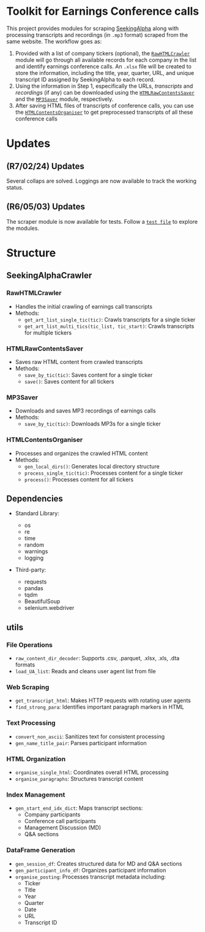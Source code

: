 # Toolkit for Earnings Conference calls
This project provides modules for scraping [SeekingAlpha](https://seekingalpha.com/) along with processing transcripts and recordings (in `.mp3` format) scraped from the same website.
The workflow goes as:
1. Provided with a list of company tickers (optional), the [`RawHTMLCrawler`](https://github.com/GotoRyusuke/Earnings-Conference-Calls/blob/main/SeekingAlphaCrawler.py#L82) module will go through all available records for each company in the list and identify earnings conference calls.
An `.xlsx` file will be created to store the information, including the title, year, quarter, URL, and unique transcript ID assigned by SeekingAlpha to each record.
2. Using the information in Step 1, especifically the URLs, *transcripts* and *recordings* (if any) can be downloaded using the [`HTMLRawContentsSaver`](./SeekingALphaCrawler.py#L173) and the [`MP3Saver`](https://github.com/GotoRyusuke/Earnings-Conference-Calls/blob/main/SeekingAlphaCrawler.py#L225) module, respectively.
3. After saving HTML files of transcripts of conference calls, you can use the [`HTMLContentsOrganiser`](https://github.com/GotoRyusuke/Earnings-Conference-Calls/blob/main/SeekingAlphaCrawler.py#L276) to get preprocessed transcripts of all these conference calls

# Updates
## (R7/02/24) Updates
Several collaps are solved. Loggings are now available to track the working status.
## (R6/05/03) Updates
The scraper module is now available for tests. Follow a [`test file`](test.py) to explore the modules.

# Structure
## SeekingAlphaCrawler
### RawHTMLCrawler
- Handles the initial crawling of earnings call transcripts
- Methods:
  - `get_art_list_single_tic(tic)`: Crawls transcripts for a single ticker
  - `get_art_list_multi_tics(tic_list, tic_start)`: Crawls transcripts for multiple tickers

### HTMLRawContentsSaver
- Saves raw HTML content from crawled transcripts
- Methods:
  - `save_by_tic(tic)`: Saves content for a single ticker
  - `save()`: Saves content for all tickers

### MP3Saver
- Downloads and saves MP3 recordings of earnings calls
- Methods:
  - `save_by_tic(tic)`: Downloads MP3s for a single ticker

### HTMLContentsOrganiser
- Processes and organizes the crawled HTML content
- Methods:
  - `gen_local_dirs()`: Generates local directory structure
  - `process_single_tic(tic)`: Processes content for a single ticker
  - `process()`: Processes content for all tickers

## Dependencies

- Standard Library:
  - os
  - re
  - time
  - random
  - warnings
  - logging

- Third-party:
  - requests
  - pandas
  - tqdm
  - BeautifulSoup
  - selenium.webdriver

## utils
### File Operations
- `raw_content_dir_decoder`: Supports .csv, .parquet, .xlsx, .xls, .dta formats
- `load_UA_list`: Reads and cleans user agent list from file

### Web Scraping
- `get_transcript_html`: Makes HTTP requests with rotating user agents
- `find_strong_para`: Identifies important paragraph markers in HTML

### Text Processing
- `convert_non_ascii`: Sanitizes text for consistent processing
- `gen_name_title_pair`: Parses participant information

### HTML Organization
- `organise_single_html`: Coordinates overall HTML processing
- `organise_paragraphs`: Structures transcript content

### Index Management
- `gen_start_end_idx_dict`: Maps transcript sections:
  - Company participants
  - Conference call participants
  - Management Discussion (MD)
  - Q&A sections

### DataFrame Generation
- `gen_session_df`: Creates structured data for MD and Q&A sections
- `gen_participant_info_df`: Organizes participant information
- `organise_posting`: Processes transcript metadata including:
  - Ticker
  - Title
  - Year
  - Quarter
  - Date
  - URL
  - Transcript ID



